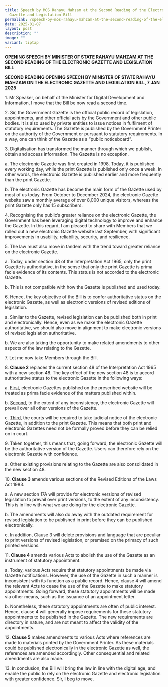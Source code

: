 ```yaml
---
title: Speech by MOS Rahayu Mahzam at the Second Reading of the Electronic
  Gazette and Legislation Bill
permalink: /speech-by-mos-rahayu-mahzam-at-the-second-reading-of-the-electronic-gazette-and-legislation-bill/
date: 2025-01-07
layout: post
description: ""
image: ""
variant: tiptap
---
```

<p><strong>OPENING SPEECH BY MINISTER OF STATE RAHAYU MAHZAM AT THE SECOND READING OF THE ELECTRONIC GAZETTE AND LEGISLATION BILL</strong>
</p>
<p><strong>SECOND READING OPENING SPEECH BY MINISTER OF STATE RAHAYU MAHZAM ON THE ELECTRONIC GAZETTE AND LEGISLATION BILL, 7 JAN 2025</strong>
</p>
<p>1. Mr Speaker, on behalf of the Minister for Digital Development and Information,
I move that the Bill be now read a second time.</p>
<p>2. Sir, the Government Gazette is the official public record of legislation,
appointments, and other official acts by the Government and other public
bodies. It is also used by private entities to issue notices in fulfilment
of statutory requirements. The Gazette is published by the Government Printer
on the authority of the Government or pursuant to statutory requirements.
In a way, one can think of the Gazette as a “public noticeboard”.</p>
<p>3. Digitalisation has transformed the manner through which we publish,
obtain and access information. The Gazette is no exception.</p>
<p>a. The electronic Gazette was first created in 1998. Today, it is published
every working day, while the print Gazette is published only once a week.
In other words, the electronic Gazette is published earlier and more frequently
than the print Gazette.</p>
<p>b. The electronic Gazette has become the main form of the Gazette used
by most of us today. From October to December 2024, the electronic Gazette
website saw a monthly average of over 8,000 unique visitors, whereas the
print Gazette only has 15 subscribers.</p>
<p>4. Recognising the public’s greater reliance on the electronic Gazette,
the Government has been leveraging digital technology to improve and enhance
the Gazette. In this regard, I am pleased to share with Members that we
rolled out a new electronic Gazette website last September, with significant
improvements in usability, reliability, security, and resilience.</p>
<p>5. The law must also move in tandem with the trend toward greater reliance
on the electronic Gazette.</p>
<p>a. Today, under section 48 of the Interpretation Act 1965, only the print
Gazette is authoritative, in the sense that only the print Gazette is prima
facie evidence of its contents. This status is not accorded to the electronic
Gazette.</p>
<p>b. This is not compatible with how the Gazette is published and used today.</p>
<p>6. Hence, the key objective of the Bill is to confer authoritative status
on the electronic Gazette, as well as electronic versions of revised editions
of legislation.</p>
<p>a. Similar to the Gazette, revised legislation can be published both in
print and electronically. Hence, even as we make the electronic Gazette
authoritative, we should also move in alignment to make electronic versions
of revised legislation authoritative.</p>
<p>b. We are also taking the opportunity to make related amendments to other
aspects of the law relating to the Gazette.</p>
<p>7. Let me now take Members through the Bill.</p>
<p>8. <strong>Clause 2 </strong>replaces the current section 48 of the Interpretation
Act 1965 with a new section 48. The key effect of the new section 48 is
to accord authoritative status to the electronic Gazette in the following
ways:</p>
<p>a. <u>First</u>, electronic Gazettes published on the prescribed website
will be treated as prima facie evidence of the matters published within.</p>
<p>b. <u>Second</u>, to the extent of any inconsistency, the electronic Gazette
will prevail over all other versions of the Gazette.</p>
<p>c. <u>Third</u>, the courts will be required to take judicial notice of
the electronic Gazette, in addition to the print Gazette. This means that
both print and electronic Gazettes need not be formally proved before they
can be relied on in court.</p>
<p>9. Taken together, this means that, going forward, the electronic Gazette
will be the authoritative version of the Gazette. Users can therefore rely
on the electronic Gazette with confidence.</p>
<p>a. Other existing provisions relating to the Gazette are also consolidated
in the new section 48.</p>
<p>10. <strong>Clause 3 </strong>amends various sections of the Revised Editions
of the Laws Act 1983.</p>
<p>a. A new section 17A will provide for electronic versions of revised legislation
to prevail over print versions, to the extent of any inconsistency. This
is in line with what we are doing for the electronic Gazette.</p>
<p>b. The amendments will also do away with the outdated requirement for
revised legislation to be published in print before they can be published
electronically.</p>
<p>c. In addition, Clause 3 will delete provisions and language that are
peculiar to print versions of revised legislation, or premised on the primacy
of such printed versions.</p>
<p>11. <strong>Clause 4</strong> amends various Acts to abolish the use of
the Gazette as an instrument of statutory appointment.</p>
<p>a. Today, various Acts require that statutory appointments be made via
Gazette notifications. However, the use of the Gazette in such a manner
is inconsistent with its function as a public record. Hence, clause 4 will
amend the relevant Acts to cease the use of the Gazette to make statutory
appointments. Going forward, these statutory appointments will be made
via other means, such as the issuance of an appointment letter.</p>
<p>b. Nonetheless, these statutory appointments are often of public interest.
Hence, clause 4 will generally impose requirements for these statutory
appointments to be published in the Gazette. The new requirements are directory
in nature, and are not meant to affect the validity of the appointments.</p>
<p>12. <strong>Clause 5</strong> makes amendments to various Acts where references
are made to materials printed by the Government Printer. As these materials
could be published electronically in the electronic Gazette as well, the
references are amended accordingly. Other consequential and related amendments
are also made.</p>
<p>13. In conclusion, the Bill will bring the law in line with the digital
age, and enable the public to rely on the electronic Gazette and electronic
legislation with greater confidence. Sir, I beg to move.</p>
